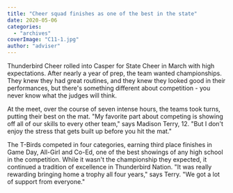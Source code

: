 ```yaml
---
title: "Cheer squad finishes as one of the best in the state"
date: 2020-05-06
categories: 
  - "archives"
coverImage: "C11-1.jpg"
author: "adviser"
---
```


Thunderbird Cheer rolled into Casper for State Cheer in March with high expectations. After nearly a year of prep, the team wanted championships. They knew they had great routines, and they knew they looked good in their performances, but there's something different about competition - you never know what the judges will think.

At the meet, over the course of seven intense hours, the teams took turns, putting their best on the mat. "My favorite part about competing is showing off all of our skills to every other team," says Madison Terry, 12. "But I don't enjoy the stress that gets built up before you hit the mat."

The T-Birds competed in four categories, earning third place finishes in Game Day, All-Girl and Co-Ed, one of the best showings of any high school in the competition. While it wasn't the championship they expected, it continued a tradition of excellence in Thunderbird Nation. "It was really rewarding bringing home a trophy all four years," says Terry. "We got a lot of support from everyone."
